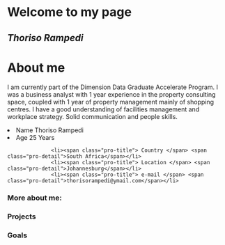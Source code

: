 # Welcome to my page
## *Thoriso Rampedi*

# About me
I am currently part of the Dimension Data Graduate Accelerate Program. I was a business analyst with 1 year experience in the property consulting space, coupled with 1 year of property management mainly of shopping centres. I have a good understanding of facilities management and workplace strategy. Solid communication and people skills. 

 <li><span class="pro-title"> Name </span> <span class="pro-detail">Thoriso Rampedi</span></li>
                  <li><span class="pro-title"> Age </span> <span class="pro-detail">25 Years</span></li>

                  <li><span class="pro-title"> Country </span> <span class="pro-detail">South Africa</span></li>
                  <li><span class="pro-title"> Location </span> <span class="pro-detail">Johannesburg</span></li>
                  <li><span class="pro-title"> e-mail </span> <span class="pro-detail">thorisorampedi@ymail.com</span></li>

 

### More about me:

 

 
 

### Projects

 

 
 
### Goals

 

 
